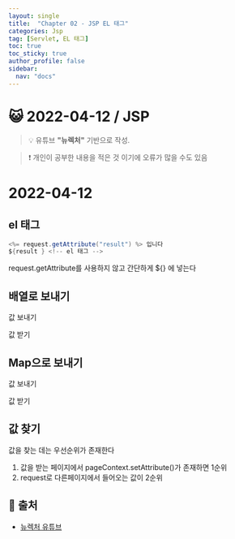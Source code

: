 ```yaml
---
layout: single
title:  "Chapter 02 - JSP EL 태그"
categories: Jsp
tag: [Servlet, EL 태그]
toc: true
toc_sticky: true
author_profile: false
sidebar:
  nav: "docs"
---
```



# 😺 2022-04-12 / JSP

<!--Quote-->
> 💡 유튜브 **"뉴렉처"** 기반으로 작성.

> ❗ 개인이 공부한 내용을 적은 것 이기에 오류가 많을 수도 있음


# 2022-04-12

## el 태그

```java
<%= request.getAttribute("result") %> 입니다
${result } <!-- el 태그 -->
```

request.getAttribute를 사용하지 않고 간단하게 ${} 에 넣는다

## 배열로 보내기



값 보내기

<script src="https://gist.github.com/kimyeong96/f54da2d8cc357f1b77572dad0dc0f5ec.js"></script>


값 받기

<script src="https://gist.github.com/kimyeong96/5f74c9a3f179155ab5e326b60e01e771.js"></script>

## Map으로 보내기

값 보내기

<script src="https://gist.github.com/kimyeong96/090059681848574566122ac8b00e1470.js"></script>

값 받기

<script src="https://gist.github.com/kimyeong96/174a1b47dfcc6b4bf021d346a799ff82.js"></script>

## 값 찾기

값을 찾는 데는 우선순위가 존재한다

1.  값을 받는 페이지에서 pageContext.setAttribute()가 존재하면 1순위
2. request로 다른페이지에서 들어오는 값이 2순위


## 📑 출처

 * [뉴렉처 유튜브](https://www.youtube.com/channel/UC5-ixpj8DioZqmrasj6Ihpw)
